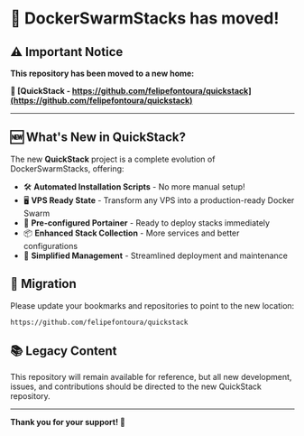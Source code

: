 # 🚀 DockerSwarmStacks has moved!

## ⚠️ Important Notice

**This repository has been moved to a new home:** 

**🎯 [QuickStack - https://github.com/felipefontoura/quickstack](https://github.com/felipefontoura/quickstack)**

---

## 🆕 What's New in QuickStack?

The new **QuickStack** project is a complete evolution of DockerSwarmStacks, offering:

- 🛠️ **Automated Installation Scripts** - No more manual setup!
- 🖥️ **VPS Ready State** - Transform any VPS into a production-ready Docker Swarm
- 🐳 **Pre-configured Portainer** - Ready to deploy stacks immediately
- 📦 **Enhanced Stack Collection** - More services and better configurations
- 🔧 **Simplified Management** - Streamlined deployment and maintenance

## 🔄 Migration

Please update your bookmarks and repositories to point to the new location:

```
https://github.com/felipefontoura/quickstack
```

## 📚 Legacy Content

This repository will remain available for reference, but all new development, issues, and contributions should be directed to the new QuickStack repository.

---

**Thank you for your support! 🙏**

